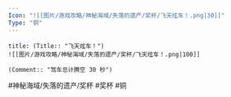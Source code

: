 ```yaml
---
Icon: "![[图片/游戏攻略/神秘海域/失落的遗产/奖杯/飞天炫车！.png|30]]"
Type: "铜"
---
```

```ad-common-bronze-trophy
title: (Title:: "飞天炫车！")
![[图片/游戏攻略/神秘海域/失落的遗产/奖杯/飞天炫车！.png|100]]

(Comment:: "驾车总计腾空 30 秒")
```

#神秘海域/失落的遗产/奖杯 #奖杯 #铜
